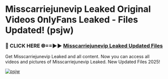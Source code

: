# Misscarriejunevip Leaked Original Videos 0nlyFans Leaked - Files Updated! (psjw)

<h3>🔴 CLICK HERE 🌐==►► <a href="https://tinyurl.com/ehrbuxhb" rel="nofollow">Misscarriejunevip Leaked Updated Files</a></h3>

Get Misscarriejunevip Leaked and all content. Now you can access all videos and pictures of Misscarriejunevip Leaked. New Updated Files 2025!

[![psjw](https://i.imgur.com/lVYEuWS.gif)](https://tinyurl.com/ehrbuxhb)
